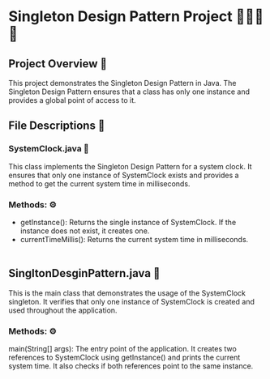 # Singleton Design Pattern Project 👩🏻‍💻🎯

## Project Overview 📌
This project demonstrates the Singleton Design Pattern in Java. The Singleton Design Pattern ensures that a class has only one instance and provides a global point of access to it.

## File Descriptions 📑

### SystemClock.java 📁

This class implements the Singleton Design Pattern for a system clock. It ensures that only one instance of SystemClock exists and provides a method to get the current system time in milliseconds.

### Methods: ⚙️
* getInstance(): Returns the single instance of SystemClock. If the instance does not exist, it creates one.
* currentTimeMillis(): Returns the current system time in milliseconds.
 <br><br>

## SingltonDesginPattern.java  📁

This is the main class that demonstrates the usage of the SystemClock singleton. It verifies that only one instance of SystemClock is created and used throughout the application.

### Methods: ⚙️
main(String[] args): The entry point of the application. It creates two references to SystemClock using getInstance() and prints the current system time. It also checks if both references point to the same instance.

